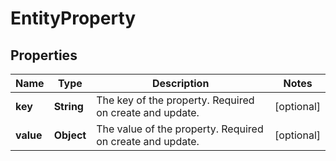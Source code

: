 # EntityProperty

## Properties
Name | Type | Description | Notes
------------ | ------------- | ------------- | -------------
**key** | **String** | The key of the property. Required on create and update. |  [optional]
**value** | **Object** | The value of the property. Required on create and update. |  [optional]
